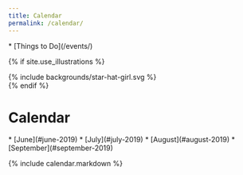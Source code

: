 ```yaml
---
title: Calendar
permalink: /calendar/
---
```


<nav markdown="1">
*   [Things to Do](/events/)
</nav>

{% if site.use_illustrations %}
<style>
.girl {
  grid-column: -3/-1;
  grid-row: 2/6;
}
.girl svg {
  height: 20vmax;
  width: auto;
}
main h1 {
  grid-column: 2/-3;
}
main h1 + p {
  grid-column: 2/-3;
}
main h1 + nav {
  grid-column: 3/-3;
}
</style>

<div class="girl">
{% include backgrounds/star-hat-girl.svg %}
</div>
{% endif %}

Calendar
========

<nav markdown="1">
*   [June](#june-2019)
*   [July](#july-2019)
*   [August](#august-2019)
*   [September](#september-2019)
</nav>

<div></div>
  
{% include calendar.markdown %}

